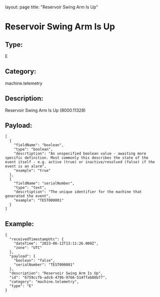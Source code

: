 layout: page
title: "Reservoir Swing Arm Is Up"

# Reservoir Swing Arm Is Up

## Type:

E

## Category:

machine.telemetry

## Description: 

Reservoir Swing Arm Is Up (8000.11328)

## Payload:

```
[
  {
    "fieldName": "boolean",
    "type": "boolean",
    "descrtiption": "An unspecified boolean value - awaiting more specific definition. Most commonly this describes the state of the event itself - e.g. active (true) or inactive/resolved (false) if the event is an alarm",
    "example": "true"
  },
  {
    "fieldName": "serialNumber",
    "type": "text",
    "descrtiption": "The unique identifier for the machine that generated the event",
    "example": "TEST000001"
  }
]
```

## Example:

```
{
  "receivedTimestampUtc": {
    "dateTime": "2023-06-12T13:11:26.000Z",
    "zone": "UTC"
  },
  "payload": {
    "boolean": "false",
    "serialNumber": "TEST000001"
  },
  "description": "Reservoir Swing Arm Is Up",
  "id": "6759ccfb-adc6-479b-9766-514ffab88b77",
  "category": "machine.telemetry",
  "type": "E"
}
```
